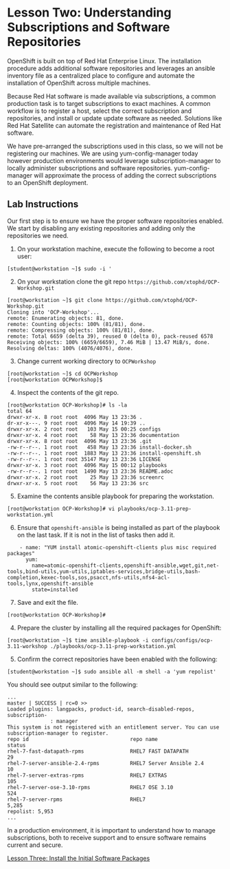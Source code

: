 # Lesson Two: Understanding Subscriptions and Software Repositories

OpenShift is built on top of Red Hat Enterprise Linux. The installation procedure adds additional software repositories and leverages an ansible inventory file as a centralized place to configure and automate the installation of OpenShift across multiple machines.

Because Red Hat software is made available via subscriptions, a common production task is to target subscriptions to exact machines. A common workflow is to register a host, select the correct subscription and repositories, and install or update update software as needed. Solutions like Red Hat Satellite can automate the registration and maintenance of Red Hat software. 

We have pre-arranged the subscriptions used in this class, so we will not be registering our machines. We are using yum-config-manager today however production environments would leverage subscription-manager to locally administer subscriptions and software repositories. yum-config-manager will approximate the process of adding the correct subscriptions to an OpenShift deployment.

## Lab Instructions
Our first step is to ensure we have the proper software repositories enabled. We start by disabling any existing repositories and adding only the repositories we need. 

1. On your workstation machine, execute the following to become a root user:
```
[student@workstation ~]$ sudo -i '
```

2. On your workstation clone the git repo ```https://github.com/xtophd/OCP-Workshop.git```
```
[root@workstation ~]$ git clone https://github.com/xtophd/OCP-Workshop.git
Cloning into 'OCP-Workshop'...
remote: Enumerating objects: 81, done.
remote: Counting objects: 100% (81/81), done.
remote: Compressing objects: 100% (81/81), done.
remote: Total 6659 (delta 39), reused 0 (delta 0), pack-reused 6578
Receiving objects: 100% (6659/6659), 7.46 MiB | 13.47 MiB/s, done.
Resolving deltas: 100% (4076/4076), done.
```
3. Change current working directory to ```OCPWorkshop```

```
[root@workstation ~]$ cd OCPWorkshop
[root@workstation OCPWorkshop]$
```
4. Inspect the contents of the git repo.
```
[root@workstation OCP-Workshop]# ls -la
total 64
drwxr-xr-x. 8 root root  4096 May 13 23:36 .
dr-xr-x---. 9 root root  4096 May 14 19:39 ..
drwxr-xr-x. 2 root root   103 May 15 00:25 configs
drwxr-xr-x. 4 root root    58 May 13 23:36 documentation
drwxr-xr-x. 8 root root  4096 May 13 23:36 .git
-rw-r--r--. 1 root root   458 May 13 23:36 install-docker.sh
-rw-r--r--. 1 root root  1883 May 13 23:36 install-openshift.sh
-rw-r--r--. 1 root root 35147 May 13 23:36 LICENSE
drwxr-xr-x. 3 root root  4096 May 15 00:12 playbooks
-rw-r--r--. 1 root root  1490 May 13 23:36 README.adoc
drwxr-xr-x. 2 root root    25 May 13 23:36 screenrc
drwxr-xr-x. 5 root root    56 May 13 23:36 src
```

5. Examine the contents ansible playbook for preparing the workstation.  
```
[root@workstation OCP-Workshop]# vi playbooks/ocp-3.11-prep-workstation.yml
```

6. Ensure that ```openshift-ansible``` is being installed as part of the playbook on the last task. If it is not in the list of tasks then add it.
```
    - name: "YUM install atomic-openshift-clients plus misc required packages"
      yum:
        name=atomic-openshift-clients,openshift-ansible,wget,git,net-tools,bind-utils,yum-utils,iptables-services,bridge-utils,bash-completion,kexec-tools,sos,psacct,nfs-utils,nfs4-acl-tools,lynx,openshift-ansible
        state=installed
```
7. Save and exit the file.
```
[root@workstation OCP-Workshop]#
```

4. Prepare the cluster by installing all the required packages for OpenShift:
```
[root@workstation ~]$ time ansible-playbook -i configs/configs/ocp-3.11-workshop ./playbooks/ocp-3.11-prep-workstation.yml
```

5. Confirm the correct repositories have been enabled with the following:
```
[student@workstation ~]$ sudo ansible all -m shell -a 'yum repolist'
```

You should see output similar to the following:
```
...
master | SUCCESS | rc=0 >>
Loaded plugins: langpacks, product-id, search-disabled-repos, subscription-
              : manager
This system is not registered with an entitlement server. You can use subscription-manager to register.
repo id                                 repo name                         status
rhel-7-fast-datapath-rpms               RHEL7 FAST DATAPATH                  29
rhel-7-server-ansible-2.4-rpms          RHEL7 Server Ansible 2.4             10
rhel-7-server-extras-rpms               RHEL7 EXTRAS                        105
rhel-7-server-ose-3.10-rpms             RHEL7 OSE 3.10                      524
rhel-7-server-rpms                      RHEL7                             5,285
repolist: 5,953
...
```

In a production environment, it is important to understand how to manage subscriptions, both to receive support and to ensure software remains current and secure.

[Lesson Three: Install the Initial Software Packages](03-lesson-install_initial_software.md)
